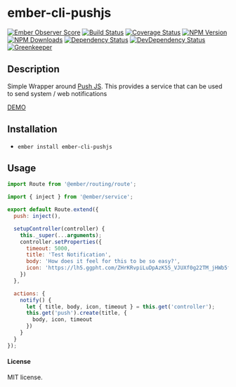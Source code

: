 # ember-cli-pushjs

[![Ember Observer Score](http://emberobserver.com/badges/ember-cli-pushjs.svg)](http://emberobserver.com/addons/ember-cli-pushjs)
[![Build Status](https://travis-ci.org/devotox/ember-cli-pushjs.svg)](http://travis-ci.org/devotox/ember-cli-pushjs)
[![Coverage Status](https://codecov.io/gh/devotox/ember-cli-pushjs/branch/master/graph/badge.svg)](https://codecov.io/gh/devotox/ember-cli-pushjs)
[![NPM Version](https://badge.fury.io/js/ember-cli-pushjs.svg)](http://badge.fury.io/js/ember-cli-pushjs)
[![NPM Downloads](https://img.shields.io/npm/dm/ember-cli-pushjs.svg)](https://www.npmjs.org/package/ember-cli-pushjs)
[![Dependency Status](https://david-dm.org/poetic/ember-cli-pushjs.svg)](https://david-dm.org/poetic/ember-cli-pushjs)
[![DevDependency Status](https://david-dm.org/poetic/ember-cli-pushjs/dev-status.svg)](https://david-dm.org/poetic/ember-cli-pushjs#info=devDependencies)
[![Greenkeeper](https://badges.greenkeeper.io/devotox/ember-cli-pushjs.svg)](https://greenkeeper.io/)

## Description
Simple Wrapper around [Push JS](https://github.com/Nickersoft/push.js).
This provides a service that can be used to send system / web notifications

[DEMO](http://devotox.github.io/ember-cli-pushjs)

## Installation
* `ember install ember-cli-pushjs`

## Usage

```javascript
import Route from '@ember/routing/route';

import { inject } from '@ember/service';

export default Route.extend({
  push: inject(),

  setupController(controller) {
    this._super(...arguments);
    controller.setProperties({
      timeout: 5000,
      title: 'Test Notification',
      body: 'How does it feel for this to be so easy?',
      icon: 'https://lh5.ggpht.com/ZHrKRvpiLuDpAzK55_VJUXf0g22TM_jHWb5fMG1GUSnt6NtFVoxzlDvqjbi_f7005dU=w300'
    })
  },

  actions: {
    notify() {
      let { title, body, icon, timeout } = this.get('controller');
      this.get('push').create(title, {
        body, icon, timeout
      })
    }
  }
});
```

#### License
MIT license.
